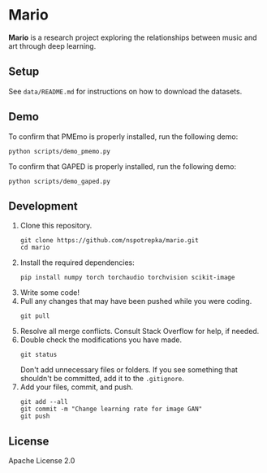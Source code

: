 # Mario

**Mario** is a research project exploring the relationships between music and
art through deep learning.

## Setup

See `data/README.md` for instructions on how to download the datasets.

## Demo

To confirm that PMEmo is properly installed, run the following demo:
```
python scripts/demo_pmemo.py
```

To confirm that GAPED is properly installed, run the following demo:
```
python scripts/demo_gaped.py
```

## Development

1. Clone this repository.
    ```
    git clone https://github.com/nspotrepka/mario.git
    cd mario
    ```
2. Install the required dependencies:
    ```
    pip install numpy torch torchaudio torchvision scikit-image
    ```
3. Write some code!
4. Pull any changes that may have been pushed while you were coding.
    ```
    git pull
    ```
5. Resolve all merge conflicts. Consult Stack Overflow for help, if needed.
6. Double check the modifications you have made.
    ```
    git status
    ```
    Don't add unnecessary files or folders. If you see something that shouldn't
    be committed, add it to the `.gitignore`.
7. Add your files, commit, and push.
    ```
    git add --all
    git commit -m "Change learning rate for image GAN"
    git push
    ```

## License

Apache License 2.0
